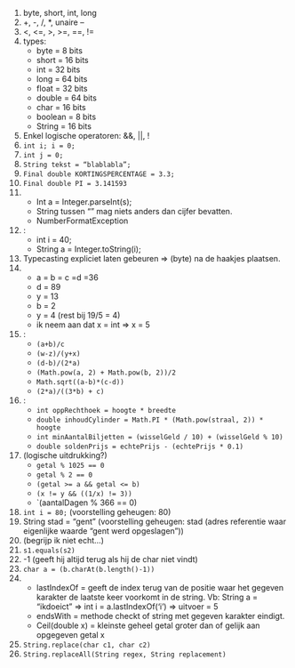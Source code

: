 1. byte, short, int, long
2. +, -, /, *, unaire –
3. <, <=, >, >=, ==, !=
4. types: 
	* byte = 8 bits
	* short = 16 bits
	* int = 32 bits
	* long = 64 bits
	* float = 32 bits
	* double = 64 bits
	* char = 16 bits
	* boolean = 8 bits
	* String = 16 bits
5. Enkel logische operatoren: &&, ||, !
6. `int i; i = 0;`
7. `int j = 0;`
8. `String tekst = “blablabla”;`
9. `Final double KORTINGSPERCENTAGE = 3.3;`
10. `Final double PI = 3.141593`
11. 
	* Int a = Integer.parseInt(s);
	* String tussen “” mag niets anders dan cijfer bevatten.
	* NumberFormatException
12. :
	* int i = 40;
	* String a = Integer.toString(i);
13. Typecasting expliciet laten gebeuren => (byte) na de haakjes plaatsen.
14. 
	* a = b = c =d =36
	* d = 89
	* y = 13
	* b = 2
	* y = 4 (rest bij 19/5 = 4)
	* ik neem aan dat x = int => x = 5
15. :
	* `(a+b)/c`
	* `(w-z)/(y+x)`
	* `(d-b)/(2*a)`
	* `(Math.pow(a, 2) + Math.pow(b, 2))/2`
	* `Math.sqrt((a-b)*(c-d))`
	* `(2*a)/((3*b) + c)`
16. :
	* `int oppRechthoek = hoogte * breedte`
	* `double inhoudCylinder = Math.PI * (Math.pow(straal, 2)) * hoogte`
	* `int minAantalBiljetten = (wisselGeld / 10) + (wisselGeld % 10)`
	* `double soldenPrijs = echtePrijs - (echtePrijs * 0.1)`
17. (logische uitdrukking?)
	* `getal % 1025 == 0`
	* `getal % 2 == 0`
	* `(getal >= a && getal <= b)`  
	* `(x != y && ((1/x) != 3))`
	* `(aantalDagen % 366 == 0)
18. `int i = 80;` (voorstelling geheugen: 80)
19. String stad = “gent” (voorstelling geheugen: stad (adres referentie waar eigenlijke waarde “gent werd opgeslagen”))
20. (begrijp ik niet echt…)
21. `s1.equals(s2)`
22. -1 (geeft hij altijd terug als hij de char niet vindt)
23. `char a = (b.charAt(b.length()-1))`
24.  
	* lastIndexOf = geeft de index terug van de positie waar het gegeven karakter de laatste keer voorkomt in de string. Vb: String a = “ikdoeict” => int i = a.lastIndexOf(‘i’) => uitvoer = 5
	* endsWith = methode checkt of string met gegeven karakter eindigt.
	* Ceil(double x) = kleinste geheel getal groter dan of gelijk aan opgegeven getal x
25. `String.replace(char c1, char c2)`
26. `String.replaceAll(String regex, String replacement)`
